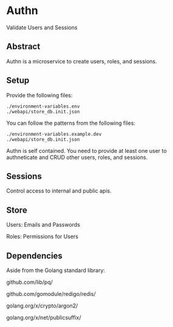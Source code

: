 # Authn

Validate Users and Sessions

## Abstract

Authn is a microservice to create users, roles, and sessions.

## Setup

Provide the following files:

```
./environment-variables.env
./webapi/store_db.init.json
```

You can follow the patterns from the following files:

```
./environment-variables.example.dev
./webapi/store_db.init.json
```

Authn is self contained. You need to provide at least one user to authneticate and CRUD other users, roles, and sessions.

## Sessions

Control access to internal and public apis.

## Store

Users: Emails and Passwords

Roles: Permissions for Users

## Dependencies

Aside from the Golang standard library:

github.com/lib/pq/

github.com/gomodule/redigo/redis/

golang.org/x/crypto/argon2/

golang.org/x/net/publicsuffix/

